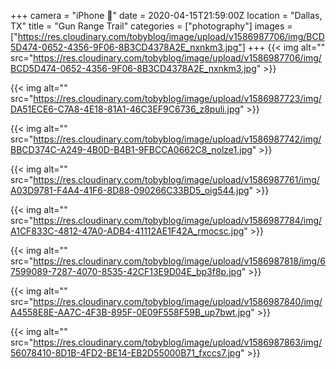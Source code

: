 +++
camera = "iPhone 📱"
date = 2020-04-15T21:59:00Z
location = "Dallas, TX"
title = "Gun Range Trail"
categories = ["photography"]
images = ["https://res.cloudinary.com/tobyblog/image/upload/v1586987706/img/BCD5D474-0652-4356-9F06-8B3CD4378A2E_nxnkm3.jpg"]
+++
{{< img alt="" src="https://res.cloudinary.com/tobyblog/image/upload/v1586987706/img/BCD5D474-0652-4356-9F06-8B3CD4378A2E_nxnkm3.jpg" >}}
<!--more-->

{{< img alt="" src="https://res.cloudinary.com/tobyblog/image/upload/v1586987723/img/DA51ECE6-C7A8-4E18-81A1-46C3EF9C6736_z8puli.jpg" >}}

{{< img alt="" src="https://res.cloudinary.com/tobyblog/image/upload/v1586987742/img/BBCD374C-A249-4B0D-B4B1-9FBCCA0662C8_nolze1.jpg" >}}

{{< img alt="" src="https://res.cloudinary.com/tobyblog/image/upload/v1586987761/img/A03D9781-F4A4-41F6-8D88-090266C33BD5_oig544.jpg" >}}

{{< img alt="" src="https://res.cloudinary.com/tobyblog/image/upload/v1586987784/img/A1CF833C-4812-47A0-ADB4-41112AE1F42A_rmocsc.jpg" >}}

{{< img alt="" src="https://res.cloudinary.com/tobyblog/image/upload/v1586987818/img/67599089-7287-4070-8535-42CF13E9D04E_bp3f8p.jpg" >}}

{{< img alt="" src="https://res.cloudinary.com/tobyblog/image/upload/v1586987840/img/A4558E8E-AA7C-4F3B-895F-0E09F558F59B_up7bwt.jpg" >}}

{{< img alt="" src="https://res.cloudinary.com/tobyblog/image/upload/v1586987863/img/56078410-8D1B-4FD2-BE14-EB2D55000B71_fxccs7.jpg" >}}